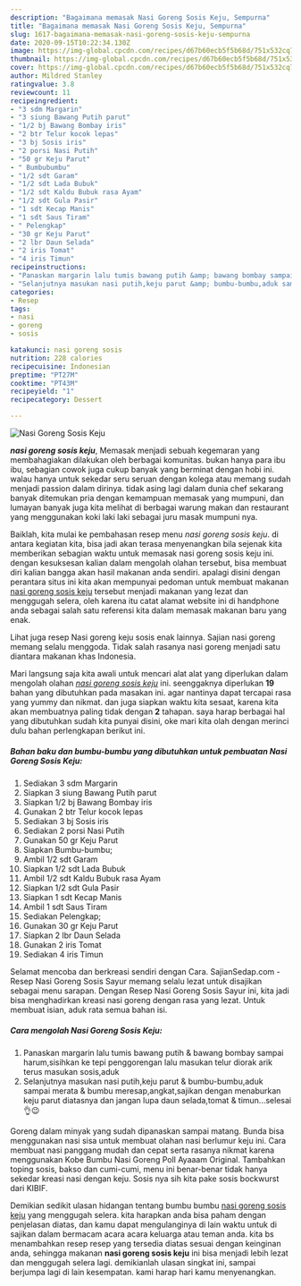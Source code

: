 ```yaml
---
description: "Bagaimana memasak Nasi Goreng Sosis Keju, Sempurna"
title: "Bagaimana memasak Nasi Goreng Sosis Keju, Sempurna"
slug: 1617-bagaimana-memasak-nasi-goreng-sosis-keju-sempurna
date: 2020-09-15T10:22:34.130Z
image: https://img-global.cpcdn.com/recipes/d67b60ecb5f5b68d/751x532cq70/nasi-goreng-sosis-keju-foto-resep-utama.jpg
thumbnail: https://img-global.cpcdn.com/recipes/d67b60ecb5f5b68d/751x532cq70/nasi-goreng-sosis-keju-foto-resep-utama.jpg
cover: https://img-global.cpcdn.com/recipes/d67b60ecb5f5b68d/751x532cq70/nasi-goreng-sosis-keju-foto-resep-utama.jpg
author: Mildred Stanley
ratingvalue: 3.8
reviewcount: 11
recipeingredient:
- "3 sdm Margarin"
- "3 siung Bawang Putih parut"
- "1/2 bj Bawang Bombay iris"
- "2 btr Telur kocok lepas"
- "3 bj Sosis iris"
- "2 porsi Nasi Putih"
- "50 gr Keju Parut"
- " Bumbubumbu"
- "1/2 sdt Garam"
- "1/2 sdt Lada Bubuk"
- "1/2 sdt Kaldu Bubuk rasa Ayam"
- "1/2 sdt Gula Pasir"
- "1 sdt Kecap Manis"
- "1 sdt Saus Tiram"
- " Pelengkap"
- "30 gr Keju Parut"
- "2 lbr Daun Selada"
- "2 iris Tomat"
- "4 iris Timun"
recipeinstructions:
- "Panaskan margarin lalu tumis bawang putih &amp; bawang bombay sampai harum,sisihkan ke tepi penggorengan lalu masukan telur diorak arik terus masukan sosis,aduk"
- "Selanjutnya masukan nasi putih,keju parut &amp; bumbu-bumbu,aduk sampai merata &amp; bumbu meresap,angkat,sajikan dengan menaburkan keju parut diatasnya dan jangan lupa daun selada,tomat &amp; timun...selesai👌😉"
categories:
- Resep
tags:
- nasi
- goreng
- sosis

katakunci: nasi goreng sosis 
nutrition: 228 calories
recipecuisine: Indonesian
preptime: "PT27M"
cooktime: "PT43M"
recipeyield: "1"
recipecategory: Dessert

---
```



![Nasi Goreng Sosis Keju](https://img-global.cpcdn.com/recipes/d67b60ecb5f5b68d/751x532cq70/nasi-goreng-sosis-keju-foto-resep-utama.jpg)

<b><i>nasi goreng sosis keju</i></b>, Memasak menjadi sebuah kegemaran yang membahagiakan dilakukan oleh berbagai komunitas. bukan hanya para ibu ibu, sebagian cowok juga cukup banyak yang berminat dengan hobi ini. walau hanya untuk sekedar seru seruan dengan kolega atau memang sudah menjadi passion dalam dirinya. tidak asing lagi dalam dunia chef sekarang banyak ditemukan pria dengan kemampuan memasak yang mumpuni, dan lumayan banyak juga kita melihat di berbagai warung makan dan restaurant yang menggunakan koki laki laki sebagai juru masak mumpuni nya.

Baiklah, kita mulai ke pembahasan resep menu <i>nasi goreng sosis keju</i>. di antara kegiatan kita, bisa jadi akan terasa menyenangkan bila sejenak kita memberikan sebagian waktu untuk memasak nasi goreng sosis keju ini. dengan kesuksesan kalian dalam mengolah olahan tersebut, bisa membuat diri kalian bangga akan hasil makanan anda sendiri. apalagi disini dengan perantara situs ini kita akan mempunyai pedoman untuk membuat makanan <u>nasi goreng sosis keju</u> tersebut menjadi makanan yang lezat dan menggugah selera, oleh karena itu catat alamat website ini di handphone anda sebagai salah satu referensi kita dalam memasak makanan baru yang enak.

Lihat juga resep Nasi goreng keju sosis enak lainnya. Sajian nasi goreng memang selalu menggoda. Tidak salah rasanya nasi goreng menjadi satu diantara makanan khas Indonesia.


Mari langsung saja kita awali untuk mencari alat alat yang diperlukan dalam mengolah olahan <u><i>nasi goreng sosis keju</i></u> ini. seenggaknya diperlukan <b>19</b> bahan yang dibutuhkan pada masakan ini. agar nantinya dapat tercapai rasa yang yummy dan nikmat. dan juga siapkan waktu kita sesaat, karena kita akan membuatnya paling tidak dengan <b>2</b> tahapan. saya harap berbagai hal yang dibutuhkan sudah kita punyai disini, oke mari kita olah dengan merinci dulu bahan perlengkapan berikut ini.

<!--inarticleads1-->

##### Bahan baku dan bumbu-bumbu yang dibutuhkan untuk pembuatan Nasi Goreng Sosis Keju:

1. Sediakan 3 sdm Margarin
1. Siapkan 3 siung Bawang Putih parut
1. Siapkan 1/2 bj Bawang Bombay iris
1. Gunakan 2 btr Telur kocok lepas
1. Sediakan 3 bj Sosis iris
1. Sediakan 2 porsi Nasi Putih
1. Gunakan 50 gr Keju Parut
1. Siapkan  Bumbu-bumbu;
1. Ambil 1/2 sdt Garam
1. Siapkan 1/2 sdt Lada Bubuk
1. Ambil 1/2 sdt Kaldu Bubuk rasa Ayam
1. Siapkan 1/2 sdt Gula Pasir
1. Siapkan 1 sdt Kecap Manis
1. Ambil 1 sdt Saus Tiram
1. Sediakan  Pelengkap;
1. Gunakan 30 gr Keju Parut
1. Siapkan 2 lbr Daun Selada
1. Gunakan 2 iris Tomat
1. Sediakan 4 iris Timun


Selamat mencoba dan berkreasi sendiri dengan Cara. SajianSedap.com - Resep Nasi Goreng Sosis Sayur memang selalu lezat untuk disajikan sebagai menu sarapan. Dengan Resep Nasi Goreng Sosis Sayur ini, kita jadi bisa menghadirkan kreasi nasi goreng dengan rasa yang lezat. Untuk membuat isian, aduk rata semua bahan isi. 

<!--inarticleads2-->

##### Cara mengolah Nasi Goreng Sosis Keju:

1. Panaskan margarin lalu tumis bawang putih &amp; bawang bombay sampai harum,sisihkan ke tepi penggorengan lalu masukan telur diorak arik terus masukan sosis,aduk
1. Selanjutnya masukan nasi putih,keju parut &amp; bumbu-bumbu,aduk sampai merata &amp; bumbu meresap,angkat,sajikan dengan menaburkan keju parut diatasnya dan jangan lupa daun selada,tomat &amp; timun...selesai👌😉


Goreng dalam minyak yang sudah dipanaskan sampai matang. Bunda bisa menggunakan nasi sisa untuk membuat olahan nasi berlumur keju ini. Cara membuat nasi panggang mudah dan cepat serta rasanya nikmat karena menggunakan Kobe Bumbu Nasi Goreng Poll Ayaaam Original. Tambahkan toping sosis, bakso dan cumi-cumi, menu ini benar-benar tidak hanya sekedar kreasi nasi dengan keju. Sosis nya sih kita pake sosis bockwurst dari KIBIF. 

Demikian sedikit ulasan hidangan tentang bumbu bumbu <u>nasi goreng sosis keju</u> yang menggugah selera. kita harapkan anda bisa paham dengan penjelasan diatas, dan kamu dapat mengulanginya di lain waktu untuk di sajikan dalam bermacam acara acara keluarga atau teman anda. kita bs menambahkan resep resep yang tersedia diatas sesuai dengan keinginan anda, sehingga makanan <b>nasi goreng sosis keju</b> ini bisa menjadi lebih lezat dan menggugah selera lagi. demikianlah ulasan singkat ini, sampai berjumpa lagi di lain kesempatan. kami harap hari kamu menyenangkan.

